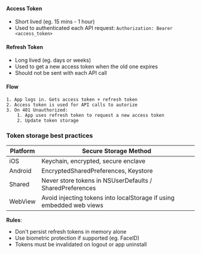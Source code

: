 #### Access Token
- Short lived (eg. 15 mins - 1 hour)
- Used to authenticated each API request: `Authorization: Bearer <access_token>`

#### Refresh Token
- Long lived (eg. days or weeks)
- Used to get a new access token when the old one expires
- Should not be sent with each API call

#### Flow
```
1. App logs in. Gets access token + refresh token
2. Access token is used for API calls to autorize
3. On 401 Unauthorized:
	1. App uses refresh token to request a new access token
	2. Update token storage
```

### Token storage best practices

| Platform | Secure Storage Method                                                |
| -------- | -------------------------------------------------------------------- |
| iOS      | Keychain, encrypted, secure enclave                                  |
| Android  | EncryptedSharedPreferences, Keystore                                 |
| Shared   | Never store tokens in NSUserDefaults / SharedPreferences             |
| WebView  | Avoid injecting tokens into localStorage if using embedded web views |
**Rules**:
- Don't persist refresh tokens in memory alone
- Use biometric protection if supported (eg. FaceID)
- Tokens must be invalidated on logout or app uninstall